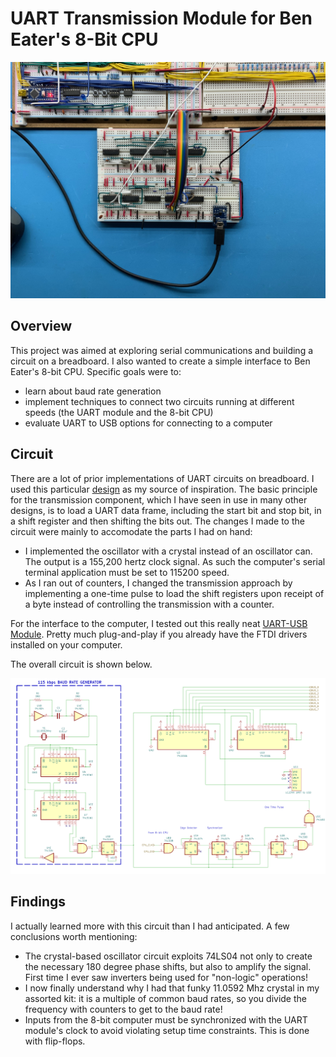 # UART Transmission Module for Ben Eater's 8-Bit CPU

![Splash](https://github.com/The8BitEnthusiast/uart-tx-module/blob/main/screenshots/splash.jpeg?raw=true)

## Overview

This project was aimed at exploring serial communications and building a circuit on a breadboard. I also wanted to create a simple interface to Ben Eater's 8-bit CPU. Specific goals were to:

- learn about baud rate generation
- implement techniques to connect two circuits running at different speeds (the UART module and the 8-bit CPU)
- evaluate UART to USB options for connecting to a computer

## Circuit

There are a lot of prior implementations of UART circuits on breadboard. I used this particular [design](https://shepherdingelectrons.blogspot.com/2020/07/uart-transceiver-for-breadboard-computer.html?m=1) as my source of inspiration. The basic principle for the transmission component, which I have seen in use in many other designs, is to load a UART data frame, including the start bit and stop bit, in a shift register and then shifting the bits out. The changes I made to the circuit were mainly to accomodate the parts I had on hand:

- I implemented the oscillator with a crystal instead of an oscillator can. The output is a 155,200 hertz clock signal. As such the computer's serial terminal application must be set to 115200 speed.
- As I ran out of counters, I changed the transmission approach by implementing a one-time pulse to load the shift registers upon receipt of a byte instead of controlling the transmission with a counter.

For the interface to the computer, I tested out this really neat [UART-USB Module](https://www.ftdichip.com/old2020/Support/Documents/DataSheets/Modules/DS_LC234X.pdf). Pretty much plug-and-play if you already have the FTDI drivers installed on your computer.

The overall circuit is shown below.

![UART Schematic](https://github.com/The8BitEnthusiast/uart-tx-module/blob/main/screenshots/CircuitSchematic.png?raw=true)

## Findings

I actually learned more with this circuit than I had anticipated. A few conclusions worth mentioning:

- The crystal-based oscillator circuit exploits 74LS04 not only to create the necessary 180 degree phase shifts, but also to amplify the signal. First time I ever saw inverters being used for "non-logic" operations!
- I now finally understand why I had that funky 11.0592 Mhz crystal in my assorted kit: it is a multiple of common baud rates, so you divide the frequency with counters to get to the baud rate!
- Inputs from the 8-bit computer must be synchronized with the UART module's clock to avoid violating setup time constraints. This is done with flip-flops.
